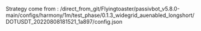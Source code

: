 Strategy come from : /direct_from_git/Flyingtoaster/passivbot_v5.8.0-main/configs/harmony/1m/test_phase/0.1.3_widegrid_auenabled_longshort/DOTUSDT_20220808181521_1a897/config.json